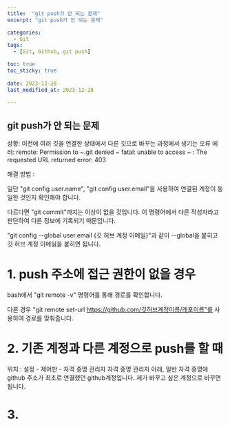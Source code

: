 ```yaml
---
title:  "git push가 안 되는 문제" 
excerpt: "git push가 안 되는 문제"

categories:
  - Git
tags:
  - [Git, Github, git push]

toc: true
toc_sticky: true
 
date: 2023-12-28
last_modified_at: 2023-12-28

---
```

## git push가 안 되는 문제

상황: 이전에 여러 깃을 연결한 상태에서 다른 깃으로 바꾸는 과정에서 생기는 오류
에러:
remote: Permission to ~.git denied ~
fatal: unable to access ~ : The requested URL returned error: 403

해결 방법 : 

일단 "git config user.name", "git config user.email"을 사용하여 연결된 계정이 동일한 것인지 확인해야 합니다.

다르다면 "git commit"까지는 이상이 없을 것입니다. 이 명령어에서 다른 작성자라고 판단하여 다른 정보에 기록되기 때문입니다.

"git config --global user.email {깃 허브 계정 이메일}"과 같이 --global을 붙히고 깃 허브 계정 이메일을 붙히면 됩니다.



# 1. push 주소에 접근 권한이 없을 경우

bash에서 "git remote -v" 명령어를 통해 경로를 확인합니다.

다른 경우 "git remote set-url https://github.com/깃허브계정이름/레포이름"를 사용하여 경로를 맞춰줍니다.

# 2. 기존 계정과 다른 계정으로 push를 할 때

위치 : 설정 - 제어판 - 자격 증명 관리자
자격 증명 관리자 아래, 일반 자격 증명에 github 주소가 최초로 연결했던 github계정입니다. 제가 바꾸고 싶은 계정으로 바꾸면 됩니다.

# 3. 

